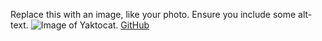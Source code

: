 Replace this with an image, like your photo. Ensure you include some alt-text.
![Image of Yaktocat](https://octodex.github.com/images/Yaktocat.png). 
[GitHub](https://github.com)
